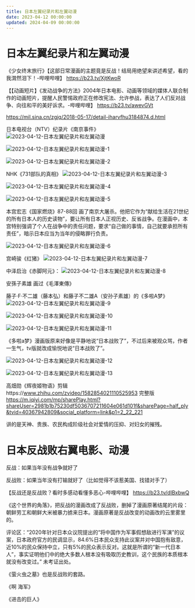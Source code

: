 ```yaml
---
title: 日本左翼纪录片和左翼动漫
date: 2023-04-12 00:00:00
updated: 2024-04-09 00:00:00
---
```


# 日本左翼纪录片和左翼动漫

《少女终末旅行》【这部日常漫画的主题竟是反战！结局用绝望来讲述希望，看的我潸然泪下！-哔哩哔哩】 https://b23.tv/XjtKwoR

【【动画短片】《发动战争的方法》2004年日本电影、动画等领域的媒体人联合制作的动画短片，提醒人民警惕政府正在修改宪法、允许参战，表达了人们反对战争、向往和平的美好诉求。-哔哩哔哩】 https://b23.tv/awevGVt

https://mil.sina.cn/zgjq/2018-05-17/detail-iharvfhu3184874.d.html

日本电视台（NTV）纪录片《南京事件》
![2023-04-12-日本左翼纪录片和左翼动漫](assets/2023-04-12-日本左翼纪录片和左翼动漫.png)

![2023-04-12-日本左翼纪录片和左翼动漫-1](assets/2023-04-12-日本左翼纪录片和左翼动漫-1.png)

![2023-04-12-日本左翼纪录片和左翼动漫-2](assets/2023-04-12-日本左翼纪录片和左翼动漫-2.png)

NHK《731部队的真相》
![2023-04-12-日本左翼纪录片和左翼动漫-3](assets/2023-04-12-日本左翼纪录片和左翼动漫-3.png)

![2023-04-12-日本左翼纪录片和左翼动漫-4](assets/2023-04-12-日本左翼纪录片和左翼动漫-4.png)

![2023-04-12-日本左翼纪录片和左翼动漫-5](assets/2023-04-12-日本左翼纪录片和左翼动漫-5.png)

本宫宏志《国家燃烧》87-88回 画了南京大屠杀。他把它作为“献给生活在21世纪的所有日本人的历史读物”，要让所有日本人正视历史、反省战争。在漫画中，本宫特别强调了个人在战争中的责任问题，要求“自己做的事情，自己就要承担所有责任”，暗示日本应当为当年的侵略罪行负责。

![2023-04-12-日本左翼纪录片和左翼动漫-6](assets/2023-04-12-日本左翼纪录片和左翼动漫-6.png)

宫崎骏《红猪》
![2023-04-12-日本左翼纪录片和左翼动漫-7](assets/2023-04-12-日本左翼纪录片和左翼动漫-7.png)

中泽启治《赤脚阿元》：
![2023-04-12-日本左翼纪录片和左翼动漫-8](assets/2023-04-12-日本左翼纪录片和左翼动漫-8.jpeg)

安孫子素雄 画过《毛澤東傳》

藤子·F·不二雄（藤本弘）和藤子不二雄A（安孙子素雄）的《多啦A梦》
![2023-04-12-日本左翼纪录片和左翼动漫-9](assets/2023-04-12-日本左翼纪录片和左翼动漫-9.jpeg)

![2023-04-12-日本左翼纪录片和左翼动漫-10](assets/2023-04-12-日本左翼纪录片和左翼动漫-10.jpeg)

![2023-04-12-日本左翼纪录片和左翼动漫-11](assets/2023-04-12-日本左翼纪录片和左翼动漫-11.jpeg)

《多啦a梦》漫画版原来好像是平静地说“日本战败了”，不过后来被观众骂，作者一生气，tv版就改成愉悦地说“日本战败了”。

![2023-04-12-日本左翼纪录片和左翼动漫-12](assets/2023-04-12-日本左翼纪录片和左翼动漫-12.jpeg)

![2023-04-12-日本左翼纪录片和左翼动漫-13](assets/2023-04-12-日本左翼纪录片和左翼动漫-13.jpeg)

高畑勋《辉夜姬物语》剪辑https://www.zhihu.com/zvideo/1582854021110525953
完整版 https://m.iqiyi.com/mp/sharePlay.html?shareUser=2981b1b75230df5036707211604e061d101f&sharePage=half_ply&tvid=40367942809&social_platform=link&p1=2_22_221

讲的是天神、贵族、农民构成阶级社会对爱情的压抑、对妇女的摧残。

# 日本反战败右翼电影、动漫

反战：如果当年没有战争就好了

反战败：如果当年没有打输就好了（比如觉得不该惹美国、找错对手了）

【反战还是反战败？看时多感动看懂多恶心-哔哩哔哩】 https://b23.tv/dIBxbwQ

《这个世界的角落》，把反战的漫画改成了反战败，删掉了漫画原著结尾的片段：朝鲜劳工和朝鲜大米被暴力掳来日本。漫画原著是反战改变的动画改的云里雾里的。

评论区：“2020年针对日本众议院提出的“将中国作为军事假想敌进行军演”的议案，日本政府官方的民调显示，84.6%日本民众支持此议案并对中国抱有敌意，近10%的民众保持中立，只有5%的民众表示反对。这就是所谓的“新一代日本人”，事实证明他们中的绝大多数人根本没有吸取历史教训，这个民族的本质根本就没有改变过。” 未考证出处。

《萤火虫之墓》也是反战败的套路。

《啊 海军》

《进击的巨人》

